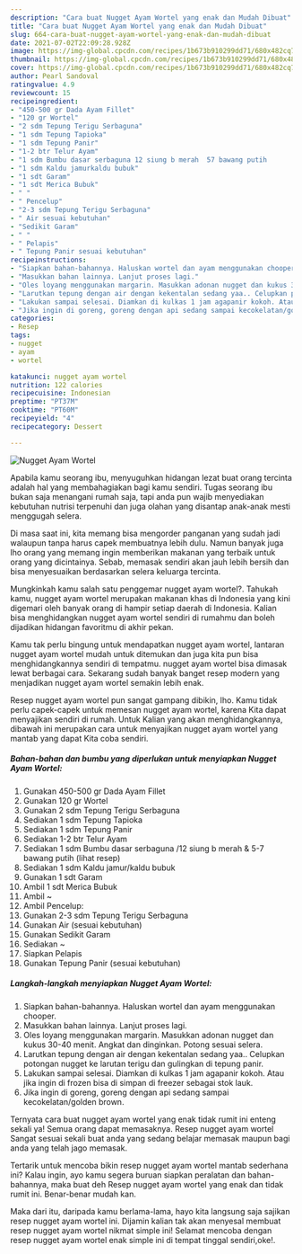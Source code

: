 ```yaml
---
description: "Cara buat Nugget Ayam Wortel yang enak dan Mudah Dibuat"
title: "Cara buat Nugget Ayam Wortel yang enak dan Mudah Dibuat"
slug: 664-cara-buat-nugget-ayam-wortel-yang-enak-dan-mudah-dibuat
date: 2021-07-02T22:09:28.928Z
image: https://img-global.cpcdn.com/recipes/1b673b910299dd71/680x482cq70/nugget-ayam-wortel-foto-resep-utama.jpg
thumbnail: https://img-global.cpcdn.com/recipes/1b673b910299dd71/680x482cq70/nugget-ayam-wortel-foto-resep-utama.jpg
cover: https://img-global.cpcdn.com/recipes/1b673b910299dd71/680x482cq70/nugget-ayam-wortel-foto-resep-utama.jpg
author: Pearl Sandoval
ratingvalue: 4.9
reviewcount: 15
recipeingredient:
- "450-500 gr Dada Ayam Fillet"
- "120 gr Wortel"
- "2 sdm Tepung Terigu Serbaguna"
- "1 sdm Tepung Tapioka"
- "1 sdm Tepung Panir"
- "1-2 btr Telur Ayam"
- "1 sdm Bumbu dasar serbaguna 12 siung b merah  57 bawang putih           lihat resep"
- "1 sdm Kaldu jamurkaldu bubuk"
- "1 sdt Garam"
- "1 sdt Merica Bubuk"
- " "
- " Pencelup"
- "2-3 sdm Tepung Terigu Serbaguna"
- " Air sesuai kebutuhan"
- "Sedikit Garam"
- " "
- " Pelapis"
- " Tepung Panir sesuai kebutuhan"
recipeinstructions:
- "Siapkan bahan-bahannya. Haluskan wortel dan ayam menggunakan chooper."
- "Masukkan bahan lainnya. Lanjut proses lagi."
- "Oles loyang menggunakan margarin. Masukkan adonan nugget dan kukus 30-40 menit. Angkat dan dinginkan. Potong sesuai selera."
- "Larutkan tepung dengan air dengan kekentalan sedang yaa.. Celupkan potongan nugget ke larutan terigu dan gulingkan di tepung panir."
- "Lakukan sampai selesai. Diamkan di kulkas 1 jam agapanir kokoh. Atau jika ingin di frozen bisa di simpan di freezer sebagai stok lauk."
- "Jika ingin di goreng, goreng dengan api sedang sampai kecokelatan/golden brown."
categories:
- Resep
tags:
- nugget
- ayam
- wortel

katakunci: nugget ayam wortel 
nutrition: 122 calories
recipecuisine: Indonesian
preptime: "PT37M"
cooktime: "PT60M"
recipeyield: "4"
recipecategory: Dessert

---
```



![Nugget Ayam Wortel](https://img-global.cpcdn.com/recipes/1b673b910299dd71/680x482cq70/nugget-ayam-wortel-foto-resep-utama.jpg)

Apabila kamu seorang ibu, menyuguhkan hidangan lezat buat orang tercinta adalah hal yang membahagiakan bagi kamu sendiri. Tugas seorang ibu bukan saja menangani rumah saja, tapi anda pun wajib menyediakan kebutuhan nutrisi terpenuhi dan juga olahan yang disantap anak-anak mesti menggugah selera.

Di masa  saat ini, kita memang bisa mengorder panganan yang sudah jadi walaupun tanpa harus capek membuatnya lebih dulu. Namun banyak juga lho orang yang memang ingin memberikan makanan yang terbaik untuk orang yang dicintainya. Sebab, memasak sendiri akan jauh lebih bersih dan bisa menyesuaikan berdasarkan selera keluarga tercinta. 



Mungkinkah kamu salah satu penggemar nugget ayam wortel?. Tahukah kamu, nugget ayam wortel merupakan makanan khas di Indonesia yang kini digemari oleh banyak orang di hampir setiap daerah di Indonesia. Kalian bisa menghidangkan nugget ayam wortel sendiri di rumahmu dan boleh dijadikan hidangan favoritmu di akhir pekan.

Kamu tak perlu bingung untuk mendapatkan nugget ayam wortel, lantaran nugget ayam wortel mudah untuk ditemukan dan juga kita pun bisa menghidangkannya sendiri di tempatmu. nugget ayam wortel bisa dimasak lewat berbagai cara. Sekarang sudah banyak banget resep modern yang menjadikan nugget ayam wortel semakin lebih enak.

Resep nugget ayam wortel pun sangat gampang dibikin, lho. Kamu tidak perlu capek-capek untuk memesan nugget ayam wortel, karena Kita dapat menyajikan sendiri di rumah. Untuk Kalian yang akan menghidangkannya, dibawah ini merupakan cara untuk menyajikan nugget ayam wortel yang mantab yang dapat Kita coba sendiri.

<!--inarticleads1-->

##### Bahan-bahan dan bumbu yang diperlukan untuk menyiapkan Nugget Ayam Wortel:

1. Gunakan 450-500 gr Dada Ayam Fillet
1. Gunakan 120 gr Wortel
1. Gunakan 2 sdm Tepung Terigu Serbaguna
1. Sediakan 1 sdm Tepung Tapioka
1. Sediakan 1 sdm Tepung Panir
1. Sediakan 1-2 btr Telur Ayam
1. Sediakan 1 sdm Bumbu dasar serbaguna /12 siung b merah &amp; 5-7 bawang putih           (lihat resep)
1. Sediakan 1 sdm Kaldu jamur/kaldu bubuk
1. Gunakan 1 sdt Garam
1. Ambil 1 sdt Merica Bubuk
1. Ambil  ~
1. Ambil  Pencelup:
1. Gunakan 2-3 sdm Tepung Terigu Serbaguna
1. Gunakan  Air (sesuai kebutuhan)
1. Gunakan Sedikit Garam
1. Sediakan  ~
1. Siapkan  Pelapis
1. Gunakan  Tepung Panir (sesuai kebutuhan)




<!--inarticleads2-->

##### Langkah-langkah menyiapkan Nugget Ayam Wortel:

1. Siapkan bahan-bahannya. Haluskan wortel dan ayam menggunakan chooper.
1. Masukkan bahan lainnya. Lanjut proses lagi.
1. Oles loyang menggunakan margarin. Masukkan adonan nugget dan kukus 30-40 menit. Angkat dan dinginkan. Potong sesuai selera.
1. Larutkan tepung dengan air dengan kekentalan sedang yaa.. Celupkan potongan nugget ke larutan terigu dan gulingkan di tepung panir.
1. Lakukan sampai selesai. Diamkan di kulkas 1 jam agapanir kokoh. Atau jika ingin di frozen bisa di simpan di freezer sebagai stok lauk.
1. Jika ingin di goreng, goreng dengan api sedang sampai kecokelatan/golden brown.




Ternyata cara buat nugget ayam wortel yang enak tidak rumit ini enteng sekali ya! Semua orang dapat memasaknya. Resep nugget ayam wortel Sangat sesuai sekali buat anda yang sedang belajar memasak maupun bagi anda yang telah jago memasak.

Tertarik untuk mencoba bikin resep nugget ayam wortel mantab sederhana ini? Kalau ingin, ayo kamu segera buruan siapkan peralatan dan bahan-bahannya, maka buat deh Resep nugget ayam wortel yang enak dan tidak rumit ini. Benar-benar mudah kan. 

Maka dari itu, daripada kamu berlama-lama, hayo kita langsung saja sajikan resep nugget ayam wortel ini. Dijamin kalian tak akan menyesal membuat resep nugget ayam wortel nikmat simple ini! Selamat mencoba dengan resep nugget ayam wortel enak simple ini di tempat tinggal sendiri,oke!.

